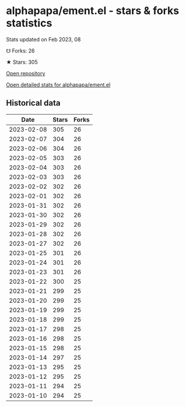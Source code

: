 # alphapapa/ement.el - stars & forks statistics

Stats updated on Feb 2023, 08

☋ Forks: 26

★ Stars: 305

[Open repository](https://github.com/alphapapa/ement.el)

[Open detailed stats for alphapapa/ement.el](https://reviewgithub.com/rep/alphapapa/ement.el)

## Historical data
| Date | Stars | Forks |
|------|-------|-------|
| 2023-02-08 | 305 | 26 | 
| 2023-02-07 | 304 | 26 | 
| 2023-02-06 | 304 | 26 | 
| 2023-02-05 | 303 | 26 | 
| 2023-02-04 | 303 | 26 | 
| 2023-02-03 | 303 | 26 | 
| 2023-02-02 | 302 | 26 | 
| 2023-02-01 | 302 | 26 | 
| 2023-01-31 | 302 | 26 | 
| 2023-01-30 | 302 | 26 | 
| 2023-01-29 | 302 | 26 | 
| 2023-01-28 | 302 | 26 | 
| 2023-01-27 | 302 | 26 | 
| 2023-01-25 | 301 | 26 | 
| 2023-01-24 | 301 | 26 | 
| 2023-01-23 | 301 | 26 | 
| 2023-01-22 | 300 | 25 | 
| 2023-01-21 | 299 | 25 | 
| 2023-01-20 | 299 | 25 | 
| 2023-01-19 | 299 | 25 | 
| 2023-01-18 | 299 | 25 | 
| 2023-01-17 | 298 | 25 | 
| 2023-01-16 | 298 | 25 | 
| 2023-01-15 | 298 | 25 | 
| 2023-01-14 | 297 | 25 | 
| 2023-01-13 | 295 | 25 | 
| 2023-01-12 | 295 | 25 | 
| 2023-01-11 | 294 | 25 | 
| 2023-01-10 | 294 | 25 | 

